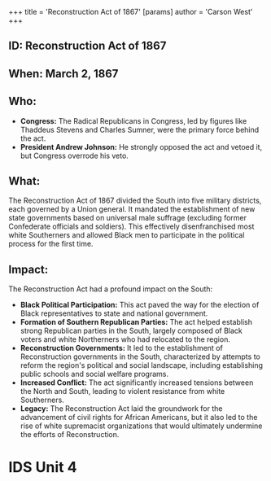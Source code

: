 +++
 title = 'Reconstruction Act of 1867'
[params]
	author = 'Carson West'
+++
## ID: Reconstruction Act of 1867 

## When: March 2, 1867

## Who: 
* **Congress:** The Radical Republicans in Congress, led by figures like Thaddeus Stevens and Charles Sumner, were the primary force behind the act.
* **President Andrew Johnson:** He strongly opposed the act and vetoed it, but Congress overrode his veto.

## What: 
The Reconstruction Act of 1867 divided the South into five military districts, each governed by a Union general. It mandated the establishment of new state governments based on universal male suffrage (excluding former Confederate officials and soldiers). This effectively disenfranchised most white Southerners and allowed Black men to participate in the political process for the first time.

## Impact: 
The Reconstruction Act had a profound impact on the South:

* **Black Political Participation:** This act paved the way for the election of Black representatives to state and national government.
* **Formation of Southern Republican Parties:** The act helped establish strong Republican parties in the South, largely composed of Black voters and white Northerners who had relocated to the region.
* **Reconstruction Governments:** It led to the establishment of Reconstruction governments in the South, characterized by attempts to reform the region's political and social landscape, including establishing public schools and social welfare programs.
* **Increased Conflict:** The act significantly increased tensions between the North and South, leading to violent resistance from white Southerners. 
* **Legacy:**  The Reconstruction Act laid the groundwork for the advancement of civil rights for African Americans, but it also led to the rise of white supremacist organizations that would ultimately undermine the efforts of Reconstruction. 

# IDS Unit 4